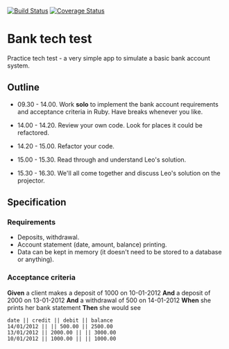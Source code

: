 [![Build Status](https://travis-ci.org/awye765/bank_tech_test.svg?branch=master)](https://travis-ci.org/awye765/bank_tech_test)
[![Coverage Status](https://coveralls.io/repos/github/awye765/bank_tech_test/badge.svg?branch=master)](https://coveralls.io/github/awye765/bank_tech_test?branch=master)

# Bank tech test

Practice tech test - a very simple app to simulate a basic bank account system.

## Outline

* 09.30 - 14.00.  Work **solo** to implement the bank account requirements and acceptance criteria in Ruby.  Have breaks whenever you like.

* 14.00 - 14.20.  Review your own code.  Look for places it could be refactored.

* 14.20 - 15.00.  Refactor your code.

* 15.00 - 15.30.  Read through and understand Leo's solution.

* 15.30 - 16.30.  We'll all come together and discuss Leo's solution on the projector.

## Specification

### Requirements

* Deposits, withdrawal.
* Account statement (date, amount, balance) printing.
* Data can be kept in memory (it doesn't need to be stored to a database or anything).

### Acceptance criteria

**Given** a client makes a deposit of 1000 on 10-01-2012
**And** a deposit of 2000 on 13-01-2012
**And** a withdrawal of 500 on 14-01-2012
**When** she prints her bank statement
**Then** she would see

```
date || credit || debit || balance
14/01/2012 || || 500.00 || 2500.00
13/01/2012 || 2000.00 || || 3000.00
10/01/2012 || 1000.00 || || 1000.00
```

